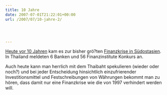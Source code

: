 ```yaml
---
title: 10 Jahre
date: 2007-07-01T21:22:01+00:00
url: /2007/07/10-jahre-2/




---
```

[Heute vor 10 Jahren][1] kam es zur bisher grö?ten [Finanzkrise in Südostasien][2]. In Thailand meldeten 6 Banken und 56 Finanzinstitute Konkurs an.

Auch heute kann man herrlich mit dem Thaibaht spekulieren (wieder oder noch?) und bei jeder Entscheidung hinsichtlich einzufrierender Investitionsmittel und Festschreibungen von Währungen bekommt man zu hören, dass damit nur eine Finanzkrise wie die von 1997 verhindert werden will.

 [1]: http://www.nationmultimedia.com/2007/07/02/headlines/headlines_30038908.php
 [2]: http://de.wikipedia.org/wiki/Asienkrise
